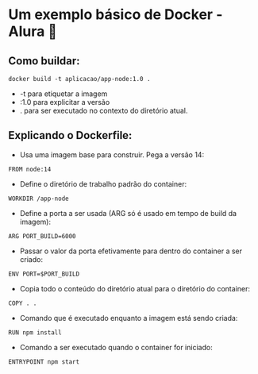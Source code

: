 # Um exemplo básico de Docker - Alura 🐋 

## Como buildar:

```
docker build -t aplicacao/app-node:1.0 .
```
* -t para etiquetar a imagem
* :1.0 para explicitar a versão
* . para ser executado no contexto do diretório atual.

## Explicando o Dockerfile:

* Usa uma imagem base para construir. Pega a versão 14:
````
FROM node:14 
````
* Define o diretório de trabalho padrão do container:
````
WORKDIR /app-node
````

* Define a porta a ser usada (ARG só é usado em tempo de build da imagem):
````
ARG PORT_BUILD=6000
````

* Passar o valor da porta efetivamente para dentro do container a ser criado:
````
ENV PORT=$PORT_BUILD
````

* Copia todo o conteúdo do diretório atual para o diretório do container:
```
COPY . .
```

* Comando que é executado enquanto a imagem está sendo criada:
```
RUN npm install
```

* Comando a ser executado quando o container for iniciado:
```
ENTRYPOINT npm start
```